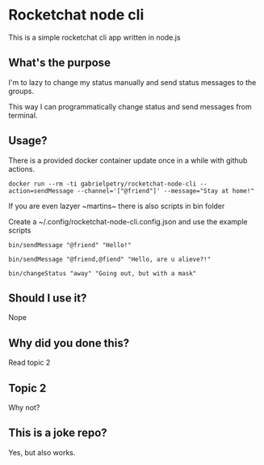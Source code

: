 # Rocketchat node cli

This is a simple rocketchat cli app written in node.js

## What's the purpose

I'm to lazy to change my status manually and send status messages to the groups.

This way I can programmatically change status and send messages from terminal.

## Usage?

There is a provided docker container update once in a while with github actions.

`docker run --rm -ti gabrielpetry/rocketchat-node-cli --action=sendMessage --channel='["@friend"]' --message="Stay at home!"`

If you are even lazyer ~martins~ there is also scripts in bin folder

Create a ~/.config/rocketchat-node-cli.config.json and use the example scripts

`bin/sendMessage "@friend" "Hello!"`

`bin/sendMessage "@friend,@fiend" "Hello, are u alieve?!"`

`bin/changeStatus "away" "Going out, but with a mask"`

## Should I use it?

Nope

## Why did you done this?

Read topic 2

## Topic 2

Why not?

## This is a joke repo?

Yes, but also works.
